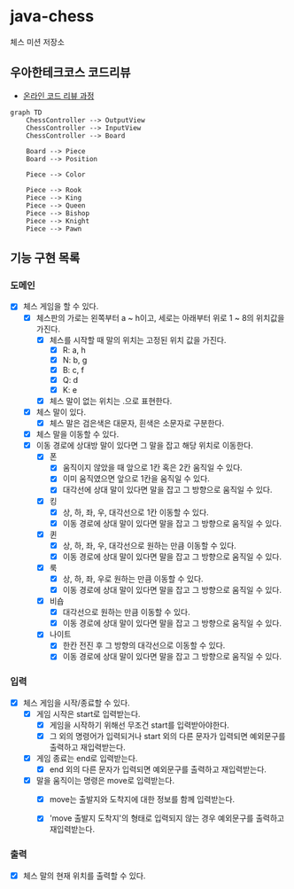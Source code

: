 # java-chess

체스 미션 저장소

## 우아한테크코스 코드리뷰

- [온라인 코드 리뷰 과정](https://github.com/woowacourse/woowacourse-docs/blob/master/maincourse/README.md)

```mermaid
graph TD
    ChessController --> OutputView
    ChessController --> InputView
    ChessController --> Board

    Board --> Piece
    Board --> Position

    Piece --> Color

    Piece --> Rook
    Piece --> King
    Piece --> Queen
    Piece --> Bishop
    Piece --> Knight
    Piece --> Pawn
```

## 기능 구현 목록

### 도메인

- [x] 체스 게임을 할 수 있다.
    - [x] 체스판의 가로는 왼쪽부터 a ~ h이고, 세로는 아래부터 위로 1 ~ 8의 위치값을 가진다.
        - [x] 체스를 시작할 때 말의 위치는 고정된 위치 값을 가진다.
            - [x] R: a, h
            - [x] N: b, g
            - [x] B: c, f
            - [x] Q: d
            - [x] K: e
        - [x] 체스 말이 없는 위치는 .으로 표현한다.
    - [x] 체스 말이 있다.
        - [x] 체스 말은 검은색은 대문자, 흰색은 소문자로 구분한다.
    - [x] 체스 말을 이동할 수 있다.
    - [x] 이동 경로에 상대방 말이 있다면 그 말을 잡고 해당 위치로 이동한다.
        - [x] 폰
            - [x] 움직이지 않았을 때 앞으로 1칸 혹은 2칸 움직일 수 있다.
            - [x] 이미 움직였으면 앞으로 1칸을 움직일 수 있다.
            - [x] 대각선에 상대 말이 있다면 말을 잡고 그 방향으로 움직일 수 있다.
        - [x] 킹
            - [x] 상, 하, 좌, 우, 대각선으로 1칸 이동할 수 있다.
            - [x] 이동 경로에 상대 말이 있다면 말을 잡고 그 방향으로 움직일 수 있다.
        - [x] 퀸
            - [x] 상, 하, 좌, 우, 대각선으로 원하는 만큼 이동할 수 있다.
            - [x] 이동 경로에 상대 말이 있다면 말을 잡고 그 방향으로 움직일 수 있다.
        - [x] 룩
            - [x] 상, 하, 좌, 우로 원하는 만큼 이동할 수 있다.
            - [x] 이동 경로에 상대 말이 있다면 말을 잡고 그 방향으로 움직일 수 있다.
        - [x] 비숍
            - [x] 대각선으로 원하는 만큼 이동할 수 있다.
            - [x] 이동 경로에 상대 말이 있다면 말을 잡고 그 방향으로 움직일 수 있다.
        - [x] 나이트
            - [x] 한칸 전진 후 그 방향의 대각선으로 이동할 수 있다.
            - [x] 이동 경로에 상대 말이 있다면 말을 잡고 그 방향으로 움직일 수 있다.
### 입력

- [x] 체스 게임을 시작/종료할 수 있다.
    - [x] 게임 시작은 start로 입력받는다.
        - [x] 게임을 시작하기 위해선 무조건 start를 입력받아야한다.
        - [x] 그 외의 명령어가 입력되거나 start 외의 다른 문자가 입력되면 예외문구를 출력하고 재입력받는다.
    - [x] 게임 종료는 end로 입력받는다.
        - [x] end 외의 다른 문자가 입력되면 예외문구를 출력하고 재입력받는다.
    - [x] 말을 움직이는 명령은 move로 입력받는다. 
        - [x] move는 출발지와 도착지에 대한 정보를 함께 입력받는다.
        - [x] 'move 출발지 도착지'의 형태로 입력되지 않는 경우 예외문구를 출력하고 재입력받는다.
      

### 출력

- [x] 체스 말의 현재 위치를 출력할 수 있다.
